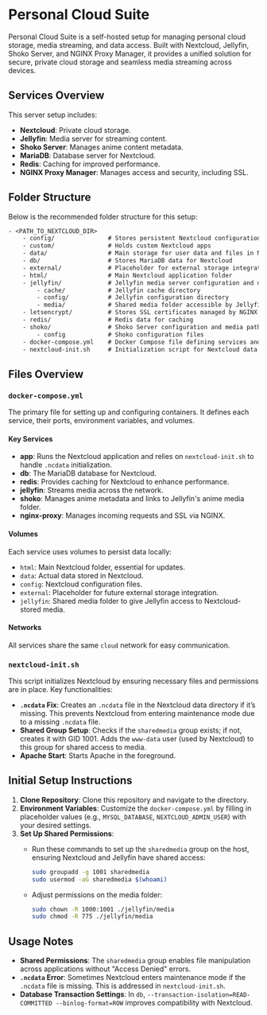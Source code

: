 # Personal Cloud Suite

Personal Cloud Suite is a self-hosted setup for managing personal cloud storage, media streaming, and data access. Built with Nextcloud, Jellyfin, Shoko Server, and NGINX Proxy Manager, it provides a unified solution for secure, private cloud storage and seamless media streaming across devices.

## Services Overview

This server setup includes:

- **Nextcloud**: Private cloud storage.
- **Jellyfin**: Media server for streaming content.
- **Shoko Server**: Manages anime content metadata.
- **MariaDB**: Database server for Nextcloud.
- **Redis**: Caching for improved performance.
- **NGINX Proxy Manager**: Manages access and security, including SSL.

## Folder Structure

Below is the recommended folder structure for this setup:

```.txt
- <PATH_TO_NEXTCLOUD_DIR>
    - config/               # Stores persistent Nextcloud configuration files
    - custom/               # Holds custom Nextcloud apps
    - data/                 # Main storage for user data and files in Nextcloud
    - db/                   # Stores MariaDB data for Nextcloud
    - external/             # Placeholder for external storage integration
    - html/                 # Main Nextcloud application folder
    - jellyfin/             # Jellyfin media server configuration and data
        - cache/            # Jellyfin cache directory
        - config/           # Jellyfin configuration directory
        - media/            # Shared media folder accessible by Jellyfin and Nextcloud
    - letsencrypt/          # Stores SSL certificates managed by NGINX Proxy Manager
    - redis/                # Redis data for caching
    - shoko/                # Shoko Server configuration and media paths
        - config            # Shoko configuration files
    - docker-compose.yml    # Docker Compose file defining services and volumes
    - nextcloud-init.sh     # Initialization script for Nextcloud data and permissions
```

## Files Overview

### `docker-compose.yml`

The primary file for setting up and configuring containers. It defines each service, their ports, environment variables, and volumes.

#### Key Services

- **app**: Runs the Nextcloud application and relies on `nextcloud-init.sh` to handle `.ncdata` initialization.
- **db**: The MariaDB database for Nextcloud.
- **redis**: Provides caching for Nextcloud to enhance performance.
- **jellyfin**: Streams media across the network.
- **shoko**: Manages anime metadata and links to Jellyfin's anime media folder.
- **nginx-proxy**: Manages incoming requests and SSL via NGINX.

#### Volumes

Each service uses volumes to persist data locally:

- `html`: Main Nextcloud folder, essential for updates.
- `data`: Actual data stored in Nextcloud.
- `config`: Nextcloud configuration files.
- `external`: Placeholder for future external storage integration.
- `jellyfin`: Shared media folder to give Jellyfin access to Nextcloud-stored media.

#### Networks

All services share the same `cloud` network for easy communication.

### `nextcloud-init.sh`

This script initializes Nextcloud by ensuring necessary files and permissions are in place. Key functionalities:

- **`.ncdata` Fix**: Creates an `.ncdata` file in the Nextcloud data directory if it’s missing. This prevents Nextcloud from entering maintenance mode due to a missing `.ncdata` file.
- **Shared Group Setup**: Checks if the `sharedmedia` group exists; if not, creates it with GID 1001. Adds the `www-data` user (used by Nextcloud) to this group for shared access to media.
- **Apache Start**: Starts Apache in the foreground.

## Initial Setup Instructions

1. **Clone Repository**: Clone this repository and navigate to the directory.
2. **Environment Variables**: Customize the `docker-compose.yml` by filling in placeholder values (e.g., `MYSQL_DATABASE`, `NEXTCLOUD_ADMIN_USER`) with your desired settings.
3. **Set Up Shared Permissions**:
   - Run these commands to set up the `sharedmedia` group on the host, ensuring Nextcloud and Jellyfin have shared access:

     ```sh
     sudo groupadd -g 1001 sharedmedia
     sudo usermod -aG sharedmedia $(whoami)
     ```

   - Adjust permissions on the media folder:

     ```sh
     sudo chown -R 1000:1001 ./jellyfin/media
     sudo chmod -R 775 ./jellyfin/media
     ```

## Usage Notes

- **Shared Permissions**: The `sharedmedia` group enables file manipulation across applications without "Access Denied" errors.
- **`.ncdata` Error**: Sometimes Nextcloud enters maintenance mode if the `.ncdata` file is missing. This is addressed in `nextcloud-init.sh`.
- **Database Transaction Settings**: In `db`, `--transaction-isolation=READ-COMMITTED --binlog-format=ROW` improves compatibility with Nextcloud.
